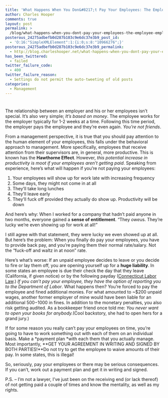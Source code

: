 ```yaml
---
title: 'What Happens When You Don&#8217;t Pay Your Employees: The Employee-Employer 	Relationship'
author: Charles Hooper
comments: true
layout: post
permalink: >
  /blog/what-happens-when-you-dont-pay-your-employees-the-employee-employer-relationship/
posterous_24275adbefb0d287b103c9e6dc37e3b9_post_id:
  - 'O:16:"SimpleXMLElement":1:{i:0;s:8:"10966276";}'
posterous_24275adbefb0d287b103c9e6dc37e3b9_permalink:
  - http://blog.charleshooper.net/what-happens-when-you-dont-pay-your-employees
has_been_twittered:
  - failed
twitter_failure_code:
  - 400
twitter_failure_reason:
  - Settings do not permit the auto-tweeting of old posts
categories:
  - Management
---
```

# 

The relationship between an employer and his or her employees isn’t special. It’s also very simple; *It’s based on money*. The employee works for the employer typically for 1-2 weeks at a time. Following this time period, the employer pays the employee and they’re even again. *You’re not friends*.

From a management perspective, it is true that you should pay attention to the human element of your employees, this falls under the behavioral approach to management. More specifically, employees that receive attention from their supervisors are, in general, more productive. This is known has the **Hawthorne Effect**. However, *this potential increase in productivity is moot if your employees aren’t getting paid*. Speaking from experience, here’s what will happen if you’re not paying your employees:

1.  Your employees will show up for work late with increasing frequency
2.  Some days, they might not come in at all
3.  They’ll take long lunches
4.  They’ll leave early
5.  They’ll fuck off provided they actually do show up. Productivity will be down

And here’s why: When I worked for a company that hadn’t paid anyone in two months, everyone gained a **sense of entitlement**. “They *owe*us. They’re lucky we’re even showing up for work at all!”

I still agree with that statement, they were lucky we even showed up at all. But here’s the problem: When you finally do pay your employees, you have to provide back pay, and you’re paying them their normal rate/salary. Not the “fuck-off and waltz in at noon” rate.

Here’s what’s worse: If an unpaid employee decides to leave or you decide to fire or lay them off, you are opening yourself up for a **huge liability**. In some states an employee is due their check the day that they leave (California, if given notice) or by the following payday ([Connecticut Labor Law][1].) *If you can’t pay your employee, they have the option of reporting you to the Department of Labor*. What happens then? You’re forced to pay the employee and fined additional monies. For what amounted to ~$200 unpaid wages, another former employer of mine would have been liable for an additional $500-$1000 in fines. In addition to the monetary penalties, you also risk getting audited. As a bookkeeper friend once told me: *You never want to open your books for anybody.*(Cool backstory, she had to open hers for a grand jury.)

 [1]: http://www.ctdol.state.ct.us/wgwkstnd/laws-regs/wglaws.htm

If for some reason you really can’t pay your employees on time, you’re going to have to work something out with each of them on an individual basis. Make a *payment plan *with each them that you actually manage. Most importantly, **GET YOUR AGREEMENT IN WRITING AND SIGNED BY BOTH PARTIES!**Do not try to get the employee to waive amounts of their pay. In some states, this is illegal!

So, seriously, pay your employees or there may be serious consequences. If you can’t, work out a payment plan and get it in writing and signed.

P.S. – I’m not a lawyer, I’ve just been on the receiving end (or lack thereof) of not getting paid a couple of times and know the mentality, as well as my rights.
